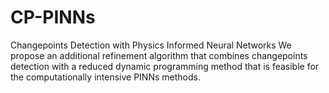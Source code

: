 # CP-PINNs
Changepoints Detection with Physics Informed Neural Networks
We propose an additional refinement algorithm that combines changepoints detection with a reduced dynamic programming method that is feasible for the computationally intensive PINNs methods.

